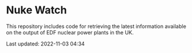 # Nuke Watch

This repository includes code for retrieving the latest information available on the output of EDF nuclear power plants in the UK.

Last updated: 2022-11-03 04:34